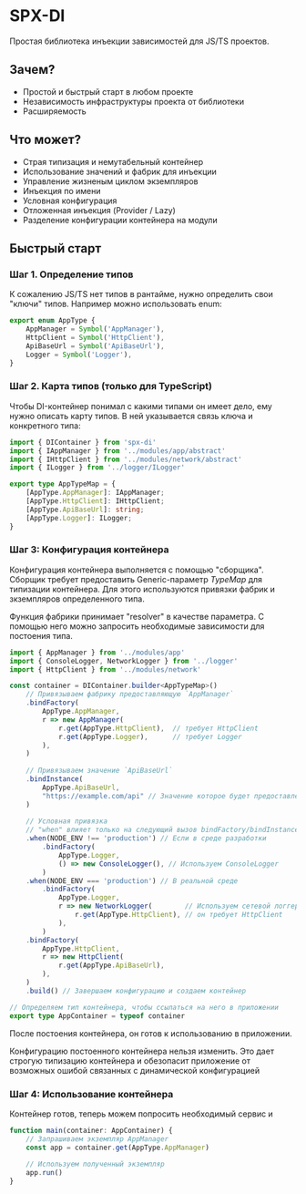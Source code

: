 # SPX-DI
Простая библиотека инъекции зависимостей для JS/TS проектов.

## Зачем?

- Простой и быстрый старт в любом проекте
- Независимость инфраструктуры проекта от библиотеки
- Расширяемость

## Что может?

- Страя типизация и немутабельный контейнер
- Использование значений и фабрик для инъекции
- Управление жизненым циклом экземпляров
- Инъекция по имени
- Условная конфигурация
- Отложенная инъекция (Provider / Lazy)
- Разделение конфигурации контейнера на модули

## Быстрый старт

### Шаг 1. Определение типов
К сожалению JS/TS нет типов в рантайме, нужно определить свои "ключи" типов.
Например можно использовать enum:

```ts
export enum AppType {
    AppManager = Symbol('AppManager'),
    HttpClient = Symbol('HttpClient'),
    ApiBaseUrl = Symbol('ApiBaseUrl'),
    Logger = Symbol('Logger'),
}
```

### Шаг 2. Карта типов (только для TypeScript)
Чтобы DI-контейнер понимал с какими типами он имеет дело, ему нужно описать карту типов.
В ней указывается связь ключа и конкретного типа:

```ts
import { DIContainer } from 'spx-di'
import { IAppManager } from '../modules/app/abstract'
import { IHttpClient } from '../modules/network/abstract'
import { ILogger } from '../logger/ILogger'

export type AppTypeMap = {
    [AppType.AppManager]: IAppManager;
    [AppType.HttpClient]: IHttpClient;
    [AppType.ApiBaseUrl]: string;
    [AppType.Logger]: ILogger;
}
```

### Шаг 3: Конфигурация контейнера
Конфигурация контейнера выполняется с помощью "сборщика".
Сборщик требует предоставить Generic-параметр *TypeMap* для типизации контейнера. 
Для этого используются привязки фабрик и зкземпляров определенного типа.

Функция фабрики принимает "resolver" в качестве параметра.
С помощью него можно запросить необходимые зависимости для постоения типа.
```ts
import { AppManager } from '../modules/app'
import { ConsoleLogger, NetworkLogger } from '../logger'
import { HttpClient } from '../modules/network'

const container = DIContainer.builder<AppTypeMap>()
    // Привязываем фабрику предоставляющую `AppManager`
    .bindFactory(
        AppType.AppManager,
        r => new AppManager(
            r.get(AppType.HttpClient),  // требует HttpClient
            r.get(AppType.Logger),      // требует Logger
        ),
    )
    
    // Привязываем значение `ApiBaseUrl`
    .bindInstance(
        AppType.ApiBaseUrl,
        "https://example.com/api" // Значение которое будет предоставлено
    )
    
    // Условная привязка
    // "when" влияет только на следующий вызов bindFactory/bindInstance 
    .when(NODE_ENV !== 'production') // Если в среде разработки
        .bindFactory(
            AppType.Logger,
            () => new ConsoleLogger(), // Используем ConsoleLogger
        )
    .when(NODE_ENV === 'production') // В реальной среде
        .bindFactory(
            AppType.Logger,
            r => new NetworkLogger(        // Используем сетевой логгер
                r.get(AppType.HttpClient), // он требует HttpClient
            ),
        )
    .bindFactory(
        AppType.HttpClient,
        r => new HttpClient(
            r.get(AppType.ApiBaseUrl),
        ),
    )
    .build() // Завершаем конфигурацию и создаем контейнер

// Определяем тип контейнера, чтобы ссылаться на него в приложении
export type AppContainer = typeof container
```
После постоения контейнера, он готов к использованию в приложении.

Конфигурацию постоенного контейнера нельзя изменить.
Это дает строгую типизацию контейнера
и обезопасит приложение от возможных ошибой связанных с динамической конфигурацией


### Шаг 4: Использование контейнера
Контейнер готов, теперь можем попросить необходимый
сервис и 
```ts
function main(container: AppContainer) {
    // Запрашиваем экземпляр AppManager
    const app = container.get(AppType.AppManager)
    
    // Используем полученный экземпляр
    app.run()
}
```